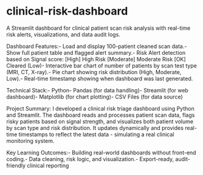# clinical-risk-dashboard
A Streamlit dashboard for clinical patient scan risk analysis with real-time risk alerts, visualizations, and data audit logs.

 Dashboard Features:- Load and display 100-patient cleaned scan data.- Show full patient table and flagged alert summary.- Risk Alert detection based on Signal score:
 [High] High Risk
 [Moderate] Moderate Risk
 [OK] Cleared (Low)- Interactive bar chart of number of patients by scan test type (MRI, CT, X-ray).- Pie chart showing risk distribution (High, Moderate, Low).- Real-time timestamp showing when dashboard was last generated.
 
 Technical Stack:- Python- Pandas (for data handling)- Streamlit (for web dashboard)- Matplotlib (for chart plotting)- CSV Files (for data source)

 Project Summary:
 I developed a clinical risk triage dashboard using Python and Streamlit. The dashboard reads and
 processes patient scan data, flags risky patients based on signal strength, and visualizes both
 patient volume by scan type and risk distribution. It updates dynamically and provides real-time
 timestamps to reflect the latest data - simulating a real clinical monitoring system.
 
 Key Learning Outcomes:- Building real-world dashboards without front-end coding.- Data cleaning, risk logic, and visualization.- Export-ready, audit-friendly clinical reporting
